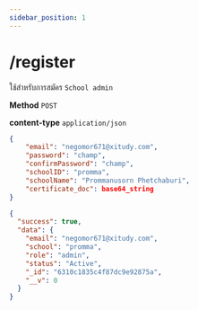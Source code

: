 ```yaml
---
sidebar_position: 1
---
```


# /register


ใช้สำหรับการสมัคร `School admin`


**Method** `POST`

**content-type** `application/json`

```json title="Request"
{
    "email": "negomor671@xitudy.com",
    "password": "champ",
    "confirmPassword": "champ",
  	"schoolID": "promma",
  	"schoolName": "Prommanusorn Phetchaburi",
    "certificate_doc": base64_string
}
```


```json title="Response"
{
  "success": true,
  "data": {
    "email": "negomor671@xitudy.com",
    "school": "promma",
    "role": "admin",
    "status": "Active",
    "_id": "6310c1835c4f87dc9e92875a",
    "__v": 0
  }
}
```


